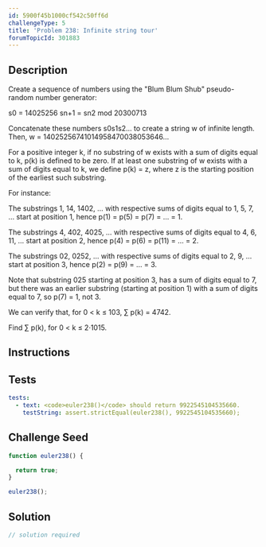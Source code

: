 ```yaml
---
id: 5900f45b1000cf542c50ff6d
challengeType: 5
title: 'Problem 238: Infinite string tour'
forumTopicId: 301883
---
```


## Description

<section id='description'>

Create a sequence of numbers using the "Blum Blum Shub" pseudo-random number generator:

s0 = 14025256 sn+1 = sn2 mod 20300713

Concatenate these numbers s0s1s2… to create a string w of infinite length. Then, w = 14025256741014958470038053646…

For a positive integer k, if no substring of w exists with a sum of digits equal to k, p(k) is defined to be zero. If at least one substring of w exists with a sum of digits equal to k, we define p(k) = z, where z is the starting position of the earliest such substring.

For instance:

The substrings 1, 14, 1402, … with respective sums of digits equal to 1, 5, 7, … start at position 1, hence p(1) = p(5) = p(7) = … = 1.

The substrings 4, 402, 4025, … with respective sums of digits equal to 4, 6, 11, … start at position 2, hence p(4) = p(6) = p(11) = … = 2.

The substrings 02, 0252, … with respective sums of digits equal to 2, 9, … start at position 3, hence p(2) = p(9) = … = 3.

Note that substring 025 starting at position 3, has a sum of digits equal to 7, but there was an earlier substring (starting at position 1) with a sum of digits equal to 7, so p(7) = 1, not 3.

We can verify that, for 0 &lt; k ≤ 103, ∑ p(k) = 4742.

Find ∑ p(k), for 0 &lt; k ≤ 2·1015.

</section>

## Instructions

<section id='instructions'>

</section>

## Tests

<section id='tests'>

```yml
tests:
  - text: <code>euler238()</code> should return 9922545104535660.
    testString: assert.strictEqual(euler238(), 9922545104535660);

```

</section>

## Challenge Seed

<section id='challengeSeed'>

<div id='js-seed'>

```js
function euler238() {

  return true;
}

euler238();
```

</div>

</section>

## Solution

<section id='solution'>

```js
// solution required
```

</section>
